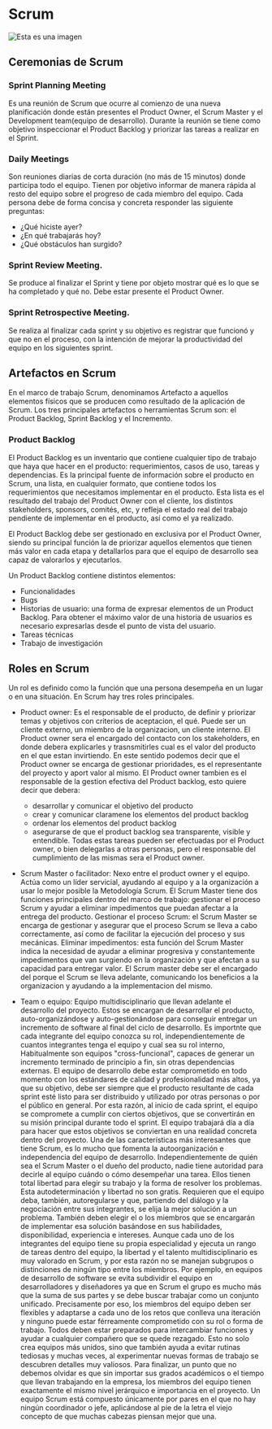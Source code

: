 # Scrum

![Esta es una imagen](https://miro.medium.com/max/1200/1*9y2sMFou3w-FjWBVt_2ibA.png)

## Ceremonias de Scrum
### Sprint Planning Meeting 
Es una reunión de Scrum que ocurre al comienzo de una nueva planificación donde están presentes el Product Owner, el Scrum Master y el Development team(equipo de desarrollo). Durante la reunión se tiene como objetivo inspeccionar el Product Backlog y priorizar las tareas a realizar en el Sprint.
### Daily Meetings
Son reuniones diarias de corta duración (no más de 15 minutos) donde participa todo el equipo. Tienen por objetivo informar de manera rápida al resto del equipo sobre el progreso de cada miembro del equipo. 
Cada persona debe de forma concisa y concreta responder las siguiente preguntas:
- ¿Qué hiciste ayer?
- ¿En qué trabajarás hoy?
- ¿Qué obstáculos han surgido?
### Sprint Review Meeting.
Se produce al finalizar el Sprint y tiene por objeto mostrar qué es lo que se ha completado y qué no. Debe estar presente el
Product Owner.
### Sprint Retrospective Meeting. 
Se realiza al finalizar cada sprint y su objetivo es registrar que funcionó y que no en el proceso, con la intención de mejorar la productividad del equipo en los siguientes sprint. 


## Artefactos en Scrum
En el marco de trabajo Scrum, denominamos Artefacto a aquellos elementos físicos que se producen como resultado de la aplicación de Scrum. Los tres principales artefactos o herramientas Scrum son: el Product Backlog, Sprint Backlog y el Incremento.

### Product Backlog
El Product Backlog es un inventario que contiene cualquier tipo de trabajo que haya que hacer en el producto: requerimientos, casos de uso, tareas y dependencias. Es la principal fuente de información sobre el producto en Scrum, una lista, en cualquier formato, que contiene todos los requerimientos que necesitamos implementar en el producto. Esta lista es el resultado del trabajo del Product Owner con el cliente, los distintos stakeholders, sponsors, comités, etc, y refleja el estado real del trabajo pendiente de implementar en el producto, así como el ya realizado. 

El Product Backlog debe ser gestionado en exclusiva por el Product Owner, siendo su principal función la de priorizar aquellos elementos que tienen más valor en cada etapa y detallarlos para que el equipo de desarrollo sea capaz de valorarlos y ejecutarlos.

Un Product Backlog contiene distintos elementos:

- Funcionalidades
- Bugs
- Historias de usuario: una forma de expresar elementos de un Product Backlog. Para obtener el máximo valor de una historia de usuarios es necesario expresarlas desde el punto de vista del usuario.
- Tareas técnicas
- Trabajo de investigación


## Roles en Scrum
Un rol es definido como la función que una persona desempeña en un lugar o en una situación. En Scrum hay tres roles principales.

- Product owner: Es el responsable de el producto, de definir y priorizar temas y objetivos con criterios de aceptacion, el qué. Puede ser un cliente externo, un miembro de la organizacion, un cliente interno. El Product owner sera el encargado del contacto con los stakeholders, en donde debera explicarles y trasnsmitirles cual es el valor del producto en el que estan invirtiendo. En este sentido podemos decir que el Product owner se encarga de gestionar prioridades, es el representante del proyecto y aport valor al mismo.
  El Product owner tambien es el responsable de la gestion efectiva del Product backlog, esto quiere decir que debera:
  * desarrollar y comunicar el objetivo del producto
  * crear y comunicar claramene los elementos del product backlog
  * ordenar los elementos del product backlog
  * asegurarse de que el product backlog sea transparente, visible y entendible.
 Todas estas tareas pueden ser efectuadas por el Product owner, o bien delegarlas a otras personas, pero el responsable del cumplimiento de las mismas sera el Product owner.

- Scrum Master o facilitador: Nexo entre el product owner y el equipo. Actúa como un líder servicial, ayudando al equipo y a la organización a usar lo mejor posible  la Metodología Scrum. El Scrum Master tiene dos funciones principales dentro del marco de trabajo: gestionar el proceso Scrum y ayudar a eliminar impedimentos que puedan afectar a la entrega del producto.
Gestionar el proceso Scrum: el Scrum Master se encarga de gestionar y asegurar que el proceso Scrum se lleva a cabo correctamente, así como de facilitar la ejecución del proceso y sus mecánicas.
Eliminar impedimentos: esta función del Scrum Master indica la necesidad de ayudar a eliminar progresiva y constantemente impedimentos que van surgiendo en la organización y que afectan a su capacidad para entregar valor.
El Scrum master debe ser el encargado del porque el Scrum se lleva adelante, comunicando los beneficios a la organizacion y ayudando a la implementacion del mismo. 

- Team o equipo: Equipo multidisciplinario que llevan adelante el desarrollo del proyecto. Estos se encargan de desarrollar el producto, auto-organizándose y auto-gestionándose para conseguir entregar un incremento de software al final del ciclo de desarrollo. Es importnte que cada integrante del equipo conozca su rol, independientemente de cuantos integrantes tenga el equipo y cual sea su rol interno, Habitualmente son equipos "cross-funcional", capaces de generar un incremento terminado de principio a fin, sin otras dependencias externas.
El equipo de desarrollo debe estar comprometido en todo momento con los estándares de calidad y profesionalidad más altos, ya que su objetivo, debe ser siempre que el producto resultante de cada sprint esté listo para ser distribuido y utilizado por otras personas o por el público en general. Por esta razón, al inicio de cada sprint, el equipo se compromete a cumplir con ciertos objetivos, que se convertirán en su misión principal durante todo el sprint. El equipo trabajará día a día para hacer que estos objetivos se conviertan en una realidad concreta dentro del proyecto. Una de las características más interesantes que tiene Scrum, es lo mucho que fomenta la autoorganización e independencia del equipo de desarrollo. Independientemente de quién sea el Scrum Master o el dueño del producto, nadie tiene autoridad para decirle al equipo cuándo o cómo desempeñar una tarea. Ellos tienen total libertad para elegir su trabajo y la forma de resolver los problemas. Esta autodeterminación y libertad no son gratis. Requieren que el equipo deba, también, autoregularse y que, partiendo del diálogo y la negociación entre sus integrantes, se elija la mejor solución a un problema. También deben elegir el o los miembros que se encargarán de implementar esa solución basándose en sus habilidades, disponibilidad, experiencia e intereses. Aunque cada uno de los integrantes del equipo tiene su propia especialidad y ejecuta un rango de tareas dentro del equipo, la libertad y el talento multidisciplinario es muy valorado en Scrum, y por esta razón no se manejan subgrupos o distinciones de ningún tipo entre los miembros. Por ejemplo, en equipos de desarrollo de software se evita subdividir el equipo en desarrolladores y diseñadores ya que en Scrum el grupo es mucho más que la suma de sus partes y se debe buscar trabajar como un conjunto unificado. Precisamente por eso, los miembros del equipo deben ser flexibles y adaptarse a cada uno de los retos que conlleva una iteración y ninguno puede estar férreamente comprometido con su rol o forma de trabajo. Todos deben estar preparados para intercambiar funciones y ayudar a cualquier compañero que se quede rezagado. Esto no solo crea equipos más unidos, sino que también ayuda a evitar rutinas tediosas y muchas veces, al experimentar nuevas formas de trabajo se descubren detalles muy valiosos. Para finalizar, un punto que no debemos olvidar es que sin importar sus grados académicos o el tiempo que llevan trabajando en la empresa, los miembros del equipo tienen exactamente el mismo nivel jerárquico e importancia en el proyecto.
Un equipo Scrum está compuesto únicamente por pares en el que no hay ningún coordinador o jefe, aplicándose al pie de la letra el viejo concepto de que muchas cabezas piensan mejor que una.

